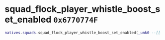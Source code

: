 # squad_flock_player_whistle_boost_set_enabled `0x6770774F`

```lua
natives.squads.squad_flock_player_whistle_boost_set_enabled(_unk0 --[[ integer ]], _unk1 --[[ integer ]], _unk2 --[[ integer ]])
```